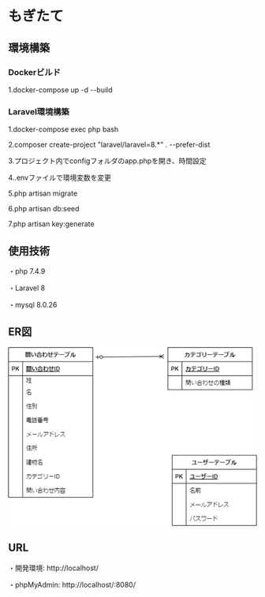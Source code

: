 # もぎたて
## 環境構築
### Dockerビルド
 1.docker-compose up -d --build
### Laravel環境構築
 1.docker-compose exec php bash
 
 2.composer create-project "laravel/laravel=8.*" . --prefer-dist
 
 3.プロジェクト内でconfigフォルダのapp.phpを開き、時間設定
 
 4..envファイルで環境変数を変更
 
 5.php artisan migrate
 
 6.php artisan db:seed
 
 7.php artisan key:generate
## 使用技術
 ・php 7.4.9
 
 ・Laravel 8
 
 ・mysql 8.0.26
## ER図
 ![ER図](https://github.com/nakamura-toshiki/contact-form/blob/main/.drawio.png)
## URL
 ・開発環境: http://localhost/
 
 ・phpMyAdmin: http://localhost/:8080/
